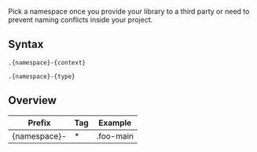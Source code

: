 Pick a namespace once you provide your library to a third party or need to prevent naming conflicts inside your project.


Syntax
------

```
.{namespace}-{context}
```

```
.{namespace}-{type}
```


Overview
--------

<table>
	<thead>
		<tr>
			<th>Prefix</th>
			<th>Tag</th>
			<th>Example</th>
		</tr>
	</thead>
	<tbody>
		<tr>
			<td>{namespace}-</td>
			<td>*</td>
			<td>.foo-main</td>
		</tr>
	</tbody>
</table>
